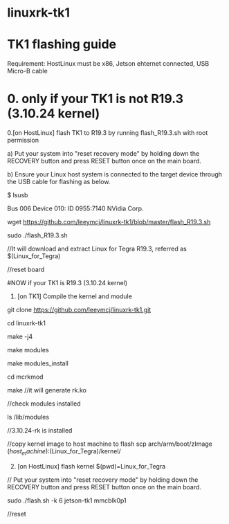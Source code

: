 # linuxrk-tk1

# TK1 flashing guide 

Requirement: HostLinux must be x86, Jetson ehternet connected, USB Micro-B cable


# 0. only if your TK1 is not R19.3 (3.10.24 kernel)
0.[on HostLinux] flash TK1 to R19.3 by running flash_R19.3.sh with root permission

 a) Put your system into "reset recovery mode" by holding down the RECOVERY button and press RESET button once on the main board.
      
   b) Ensure your Linux host system is connected to the target device through the USB cable for flashing as below.
 
 $ lsusb
 
   Bus 006 Device 010: ID 0955:7140 NVidia Corp.

wget https://github.com/leeymcj/linuxrk-tk1/blob/master/flash_R19.3.sh

sudo ./flash_R19.3.sh

//It will download and extract Linux for Tegra R19.3, referred as $(Linux_for_Tegra)

//reset board

#NOW if your TK1 is R19.3 (3.10.24 kernel)
1. [on TK1] Compile the kernel and module

git clone https://github.com/leeymcj/linuxrk-tk1.git

cd linuxrk-tk1

make -j4

make modules

make modules_install

cd mcrkmod

make //it will generate rk.ko

//check modules installed

ls /lib/modules

//3.10.24-rk is installed

//copy kernel image to host machine to flash
scp arch/arm/boot/zImage $(host_machine):$(Linux_for_Tegra)/kernel/

2. [on HostLinux] flash kernel $(pwd)=Linux_for_Tegra

// Put your system into "reset recovery mode" by holding down the RECOVERY button and press RESET button once on the main board.

sudo ./flash.sh -k 6 jetson-tk1 mmcblk0p1 

//reset

